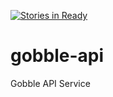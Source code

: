 [![Stories in Ready](https://badge.waffle.io/gobble43/gobble-api.svg?label=ready&title=Ready)](http://waffle.io/gobble43/gobble-api)

# gobble-api
Gobble API Service
